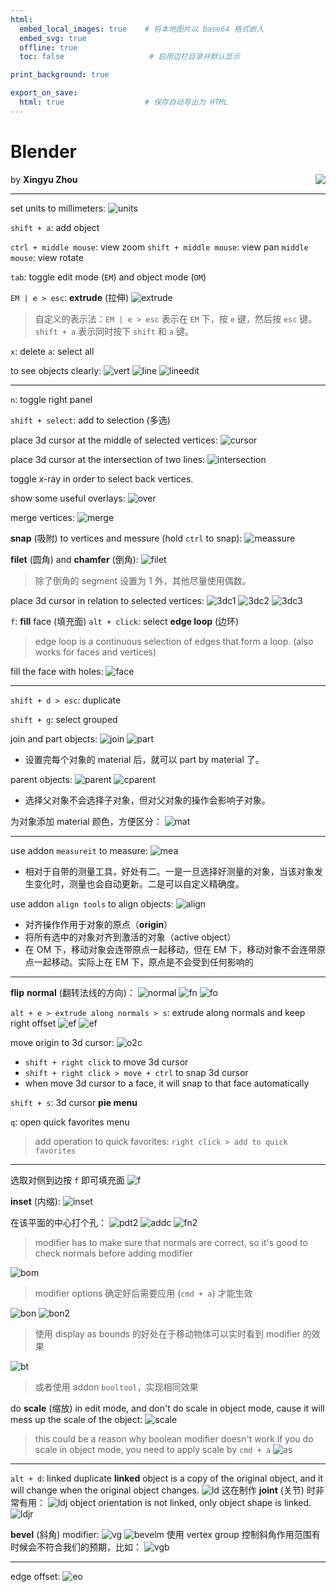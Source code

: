 ```yaml
---
html:
  embed_local_images: true    # 将本地图片以 base64 格式嵌入
  embed_svg: true
  offline: true
  toc: false                   # 启用边栏目录并默认显示

print_background: true

export_on_save:
  html: true                  # 保存自动导出为 HTML
---
```


# Blender

<link rel="icon" href="favicon-blender.ico" type="image/x-icon">

by **Xingyu Zhou** <img style="float: right" src="favicon-blender.ico">

---

set units to millimeters:
![units](assets/bl_millimeter.png)

`shift + a`: add object

`ctrl + middle mouse`: view zoom
`shift + middle mouse`: view pan
`middle mouse`: view rotate

`tab`: toggle edit mode (`EM`) and object mode (`OM`)

`EM | e > esc`: **extrude** (拉伸)
![extrude](assets/bl_extrude.png)

> 自定义的表示法：`EM | e > esc` 表示在 `EM` 下，按 `e` 键，然后按 `esc` 键。 `shift + a` 表示同时按下 `shift` 和 `a` 键。

`x`: delete
`a`: select all

to see objects clearly:
![vert](assets/bl_vert.png)
![line](assets/bl_line.png)
![lineedit](assets/bl_wireedit.png)

---

`n`: toggle right panel

`shift + select`: add to selection (多选)

place 3d cursor at the middle of selected vertices:
![cursor](assets/bl_pdtmc.png)

place 3d cursor at the intersection of two lines:
![intersection](assets/bl_inter.png)

toggle x-ray in order to select back vertices.

show some useful overlays:
![over](assets/bl_overlays.png)

merge vertices:
![merge](assets/bl_mergevert.png)

**snap** (吸附) to vertices and messure (hold `ctrl` to snap):
![meassure](assets/bl_messure.png)

**filet** (圆角) and **chamfer** (倒角):
![filet](assets/bl_filet.png)

> 除了倒角的 segment 设置为 1 外，其他尽量使用偶数。

place 3d cursor in relation to selected vertices:
![3dc1](assets/bl_3dc1.png)
![3dc2](assets/bl_3dc2.png)
![3dc3](assets/bl_3dc3.png)

`f`: **fill** face (填充面)
`alt + click`: select **edge loop** (边环)

> edge loop is a continuous selection of edges that form a loop. (also works for faces and vertices)

fill the face with holes:
![face](assets/bl_fillface.png)

---

`shift + d > esc`: duplicate

`shift + g`: select grouped

join and part objects:
![join](assets/bl_join.png)
![part](assets/bl_part.png)

- 设置完每个对象的 material 后，就可以 part by material 了。

parent objects:
![parent](assets/bl_parent.png)
![cparent](assets/bl_cparent.png)

- 选择父对象不会选择子对象，但对父对象的操作会影响子对象。

为对象添加 material 颜色，方便区分：
![mat](assets/bl_mat.png)

---

use addon `measureit` to measure:
![mea](assets/bl_mea.png)

- 相对于自带的测量工具，好处有二。一是一旦选择好测量的对象，当该对象发生变化时，测量也会自动更新。二是可以自定义精确度。

use addon `align tools` to align objects:
![align](assets/bl_at.png)

- 对齐操作作用于对象的原点（**origin**）
- 将所有选中的对象对齐到激活的对象（active object）
- 在 OM 下，移动对象会连带原点一起移动，但在 EM 下，移动对象不会连带原点一起移动。实际上在 EM 下，原点是不会受到任何影响的

---

**flip** **normal** (翻转法线的方向)：
![normal](assets/bl_normals.png)
![fn](assets/bl_fn.png)
![fo](assets/bl_fo.png)

`alt + e > extrude along normals > s`: extrude along normals and keep right offset
![ef](assets/bl_ef.png)
![ef](assets/bl_efs.png)

move origin to 3d cursor:
![o2c](assets/bl_o2c.png)

- `shift + right click` to move 3d cursor
- `shift + right click > move + ctrl` to snap 3d cursor
- when move 3d cursor to a face, it will snap to that face automatically

`shift + s`: 3d cursor **pie menu**

`q`: open quick favorites menu

> add operation to quick favorites: `right click > add to quick favorites`

---

选取对侧到边按 `f` 即可填充面
![f](assets/bl_f.png)

**inset** (内缩):
![inset](assets/bl_inset.png)

在该平面的中心打个孔：
![pdt2](assets/bl_pdt2.png)
![addc](assets/bl_addc.png)
![fn2](assets/bl_fn2.png)
> modifier has to make sure that normals are correct, so it's good to check normals before adding modifier

![bom](assets/bl_bom.png)
> modifier options 确定好后需要应用 (`cmd + a`) 才能生效

![bon](assets/bl_bon.png)
![bon2](assets/bl_bon2.png)
> 使用 display as bounds 的好处在于移动物体可以实时看到 modifier 的效果

![bt](assets/bl_bt.png)
> 或者使用 addon `booltool`，实现相同效果

do **scale** (缩放) in edit mode, and don't do scale in object mode, cause it will mess up the scale of the object:
![scale](assets/bl_so.png)
> this could be a reason why boolean modifier doesn't work
> if you do scale in object mode, you need to apply scale by `cmd + a`
> ![as](assets/bl_as.png)

---

`alt + d`: linked duplicate
**linked** object is a copy of the original object, and it will change when the original object changes.
![ld](assets/bl_ld.png)
这在制作 **joint** (关节) 时非常有用：
![ldj](assets/bl_ldj.png)
object orientation is not linked, only object shape is linked.
![ldjr](assets/bl_ldjr.png)

**bevel** (斜角) modifier:
![vg](assets/bl_vg.png)
![bevelm](assets/bl_bevelm.png)
使用 vertex group 控制斜角作用范围有时候会不符合我们的预期，比如：
![vgb](assets/bl_vgb.png)

---

edge offset:
![eo](assets/bl_eo.png)
